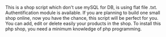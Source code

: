 This is a shop script which don't use mySQL for DB, is using flat file .txt. Authentification module is available. If you are planning to build one small shop online, now you have the chance, this script will be perfect for you. You can add, edit or delete easily your products in the shop. To install this php shop, you need a minimum knowledge of php programming.